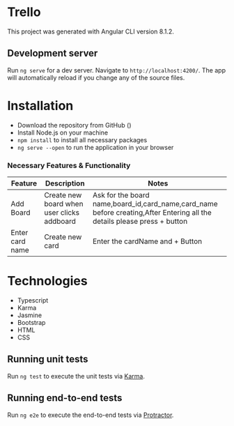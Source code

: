 # Trello

This project was generated with Angular CLI version 8.1.2.

## Development server

Run `ng serve` for a dev server. Navigate to `http://localhost:4200/`. The app will automatically reload if you change any of the source files.

# Installation  
- Download the repository from GitHub ()
- Install Node.js on your machine
- `npm install` to install all necessary packages
- `ng serve --open` to run the application in your browser

### Necessary Features & Functionality
| Feature | Description | Notes |
|--|--|--|
| Add Board| Create new board when user clicks addboard | Ask for the board name,board_id,card_name,card_name before creating,After Entering all the details please press + button |
|Enter card name| Create new card| Enter the cardName and + Button|

# Technologies
- Typescript 
- Karma
- Jasmine
- Bootstrap
- HTML
- CSS

## Running unit tests

Run `ng test` to execute the unit tests via [Karma](https://karma-runner.github.io).

## Running end-to-end tests

Run `ng e2e` to execute the end-to-end tests via [Protractor](http://www.protractortest.org/).
